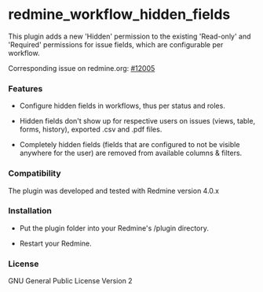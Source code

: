 redmine_workflow_hidden_fields
==============================

This plugin adds a new 'Hidden' permission to the existing 'Read-only' and 'Required' permissions for issue fields, which are configurable per workflow.

Corresponding issue on redmine.org: [#12005](http://www.redmine.org/issues/12005)


### Features

- Configure hidden fields in workflows, thus per status and roles.

- Hidden fields don't show up for respective users on issues (views, table, forms, history), exported .csv and .pdf files.

- Completely hidden fields (fields that are configured to not be visible anywhere for the user) are removed from available columns & filters.


### Compatibility

The plugin was developed and tested with Redmine version 4.0.x


### Installation

- Put the plugin folder into your Redmine's /plugin directory.

- Restart your Redmine.


### License

GNU General Public License Version 2

